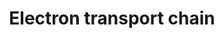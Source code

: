 ---
annotations:
- id: PW:0000034
  parent: classic metabolic pathway
  type: Pathway Ontology
  value: electron transport chain pathway
authors:
- MaintBot
- AlexanderPico
- FerryJagers
- Christine Chichester
- Egonw
- LWackers
- Mkutmon
- Eweitz
description: 'An electron transport chain(ETC) couples a chemical reaction between
  an electron donor (such as NADH) and an electron acceptor (such as O2) to the transfer
  of H+ ions across a membrane, through a set of mediating biochemical reactions.
  These H+ ions are used to produce adenosine triphosphate (ATP), the main energy
  intermediate in living organisms, as they move back across the membrane.  In mitochondria,
  it is the conversion of oxygen to water, NADH to NAD+ and succinate to fumarate
  that drives the transfer of H+ ions. Source: Wikipedia ([[wikipedia:Electron_transport_chain]])'
last-edited: 2021-05-14
organisms:
- Danio rerio
redirect_from:
- /index.php/Pathway:WP1339
- /instance/WP1339
- /instance/WP1339_rr122866
revision: r122866
schema-jsonld:
- '@context': https://schema.org/
  '@id': https://wikipathways.github.io/pathways/WP1339.html
  '@type': Dataset
  creator:
    '@type': Organization
    name: WikiPathways
  description: 'An electron transport chain(ETC) couples a chemical reaction between
    an electron donor (such as NADH) and an electron acceptor (such as O2) to the
    transfer of H+ ions across a membrane, through a set of mediating biochemical
    reactions. These H+ ions are used to produce adenosine triphosphate (ATP), the
    main energy intermediate in living organisms, as they move back across the membrane.  In
    mitochondria, it is the conversion of oxygen to water, NADH to NAD+ and succinate
    to fumarate that drives the transfer of H+ ions. Source: Wikipedia ([[wikipedia:Electron_transport_chain]])'
  keywords:
  - ATP
  - COX5B
  - Cytochrome C
  - FAD
  - FADH2
  - H+
  - H2O
  - NAD+
  - NADH
  - NDUFB1
  - NDUFB4
  - NDUFC1
  - O2
  - Succinate
  - Ubiquinone
  - atp5a1
  - atp5b
  - atp5c1
  - atp5d
  - atp5e
  - atp5f1
  - atp5g1
  - atp5g3a
  - atp5h
  - atp5ia
  - atp5l
  - atp5o
  - atp5s
  - atpif1a
  - cox11
  - cox15
  - cox17
  - cox4i1
  - cox5aa
  - cox6a1
  - cox6b1
  - cox6c
  - cox7a1
  - cox7a2a
  - cox7a3
  - cox7b
  - cox8b
  - e-
  - mt-atp6
  - mt-co1
  - mt-co2
  - mt-co3
  - mt-cyb
  - mt-nd1
  - mt-nd2
  - mt-nd3
  - mt-nd4
  - mt-nd4l
  - mt-nd5
  - mt-nd6
  - ndufa1
  - ndufa10
  - ndufa12
  - ndufa2
  - ndufa3
  - ndufa4l
  - ndufa5
  - ndufa6
  - ndufa7
  - ndufa8
  - ndufa9a
  - ndufab1b
  - ndufb10
  - ndufb2
  - ndufb3
  - ndufb5
  - ndufb6
  - ndufb7
  - ndufb8
  - ndufb9
  - ndufc2
  - ndufs1
  - ndufs2
  - ndufs3
  - ndufs4
  - ndufs5
  - ndufs6
  - ndufs7
  - ndufs8a
  - ndufv1
  - ndufv2
  - ndufv3
  - sco1
  - sdha
  - sdhc
  - sdhda
  - si:ch211-140m22.7
  - si:dkey-21c1.4
  - si:dkey-31b16.7
  - slc25a14
  - slc25a27
  - slc25a4
  - slc25a6
  - surf1
  - ucp3
  - uqcr10
  - uqcrb
  - uqcrc1
  - uqcrc2a
  - uqcrfs1
  - uqcrh
  - uqcrq
  license: CC0
  name: Electron transport chain
seo: CreativeWork
title: Electron transport chain
wpid: WP1339
---